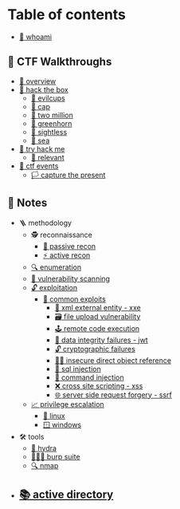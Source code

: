 # Table of contents

* [🥷 whoami](README.md)

## 🚶 CTF Walkthroughs

* [🔭 overview](ctf-walkthroughs/overview.md)
* [🏁 hack the box](ctf-walkthroughs/hack-the-box)
	* [🐧 evilcups](ctf-walkthroughs/hack-the-box/evilcups/README.md)
	* [🐧 cap](ctf-walkthroughs/hack-the-box/cap/README.md)
	* [🐧 two million](ctf-walkthroughs/hack-the-box/two-million/README.md)
	* [🐧 greenhorn](ctf-walkthroughs/hack-the-box/greenhorn/README.md)
	* [🐧 sightless](ctf-walkthroughs/hack-the-box/sightless/README.md)
	* [🐧 sea](ctf-walkthroughs/hack-the-box/sea/README.md)
* [🏁 try hack me](ctf-walkthroughs/try-hack-me)
	* [🐧 relevant](ctf-walkthroughs/try-hack-me/relevant/README.md)
* [🏁 ctf events](ctf-walkthroughs/ctf-events)
	* [🏳️ capture the present](ctf-walkthroughs/ctf-events/capture-the-present/README.md)

## 📖 Notes

* 🪜 methodology
	*  🕵️ reconnaissance
		* [👀 passive recon](notes/methodology/reconnaissance/passive-recon/README.md)
		* [⚡ active recon](notes/methodology/reconnaissance/active-recon/README.md)
	* [🔍 enumeration](notes/methodology/enumeration/README.md)
	* [🐛 vulnerability scanning](<notes/methodology/vulnerability-scanning/README.md>)
	* [🔓 exploitation](notes/methodology/exploitation/README.md)
		*  [🐞 common exploits](notes/common-exploits/)
			* [💠 xml external entity - xxe ](notes/methodology/exploitation/common-exploits/xml-external-entity-xxe/README.md)
			* [🗃️ file upload vulnerability](notes/methodology/exploitation/common-exploits/file-upload-vulnerability/README.md)
			* [🕹️ remote code execution](notes/methodology/exploitation/common-exploits/remote-code-execution/README.md)
			* [🍪 data integrity failures - jwt](notes/methodology/exploitation/common-exploits/data-integrity-failures---jwt/README.md)
			* [🔓 cryptographic failures](notes/methodology/exploitation/common-exploits/cryptographic-failures/README.md)
			* [😶‍🌫️ insecure direct object reference](notes/methodology/exploitation/common-exploits/insecure-direct-object-reference/README.md)
			* [💉 sql injection](notes/methodology/exploitation/common-exploits/sql-injection/README.md)
			* [💉 command injection](notes/methodology/exploitation/common-exploits/command-injection/README.md)
			* [❌ cross site scripting - xss](notes/methodology/exploitation/common-exploits/cross-site-scripting-xss/README.md)
			* [🌐 server side request forgery - ssrf](notes/methodology/exploitation/common-exploits/server-side-request-forgery-ssrf/README.md)
	* [📈 privilege escalation](notes/methodology/privilege-escalation)
		* [🐧 linux](<notes/methodology/privilege-escalation/linux/README.md>)
		* [🪟 windows](<notes/methodology/privilege-escalation/windows/README.md>)
* 🛠️ tools
	* [🔁 hydra](notes/tools/hydra/README.md)
	* [👩‍👦‍👦 burp suite](notes/tools/burp-suite/README.md)
	* [🔍 nmap](notes/tools/nmap/README.md)
- [📚 active directory](notes/active-directory/README.md)
	- 